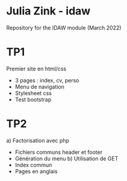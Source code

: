 # Julia Zink - idaw
Repository for the IDAW module (March 2022)  

# TP1
Premier site en html/css 
 - 3 pages : index, cv, perso
 - Menu de navigation
 - Stylesheet css
 - Test bootstrap  

# TP2
a) Factorisation avec php
 - Fichiers communs header et footer
 - Génération du menu
b) Utilisation de GET
 - Index commun
 - Pages en anglais
